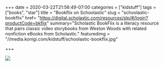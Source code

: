 +++
date = 2020-03-22T21:56:49-07:00
categories = ["kidstuff"]
tags = ["books", "star"]
title = "Bookflix on Schoolastic"
slug = "schoolastic-bookflix"
href= "https://digital.scholastic.com/resources/slp/#/login?productCode=bkflix"
summary="Scholastic BookFlix is a literacy resource that pairs classic video storybooks from Weston Woods with related nonfiction eBooks from Scholastic."
featuredimg = "//media.konigi.com/kidstuff/schoolastic-bookflix.jpg"

+++

<img src="//media.konigi.com/kidstuff/schoolastic-bookflix.jpg" />
